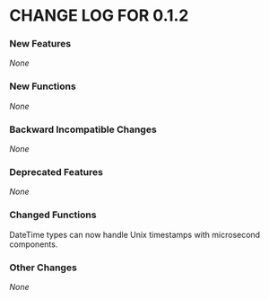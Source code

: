 CHANGE LOG FOR 0.1.2
===

### New Features

*None*

### New Functions

*None*

### Backward Incompatible Changes

*None*

### Deprecated Features

*None*

### Changed Functions

DateTime types can now handle Unix timestamps with microsecond components.

### Other Changes

*None*
